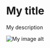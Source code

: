 <showHtml>
<div class="ko-header-hero ">
    <div class="col-container">
        <div class="ko-header-hero__content col-12">
            <h1 class="ko-header-hero__title">My title</h1>
            <p class="ko-header-hero__description">My description</p>
        </div>
    </div>
    <div class="ko-header-hero__bloc-img">
        <img class="ko-header-hero__img" :src="$withBase('/images/carousel/caroussel-1.png')" alt="My image alt">
    </div>
</div>
</showHtml>

<style lang="scss" scoped>
@import 'node_modules/integration-web-core--socle/css/assets/sass/_common/01-setting-tools/_all-settings';
@import 'node_modules/integration-web-core--socle/css/assets/sass/_common/07-organisms/_header-hero.organisms';
</style>
